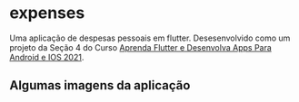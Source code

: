 # expenses

Uma aplicação de despesas pessoais em flutter.
Desesenvolvido como um projeto da Seção 4 do Curso <a href="https://www.udemy.com/course/curso-flutter/">Aprenda Flutter e Desenvolva Apps Para Android e IOS 2021</a>.

## Algumas imagens da aplicação

<img src="">
<img src="">
<img src="">
<img src="">
